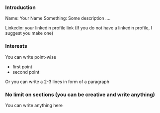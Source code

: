 ### Introduction
Name: Your Name
Something: Some description
....

Linkedin: your linkedin profile link
(If you do not have a linkedin profile, I suggest you make one)

### Interests
You can write point-wise
 - first point
 - second point

 Or you can write a 2-3 lines in form of a paragraph

### No limit on sections (you can be creative and write anything)
You can write anything here